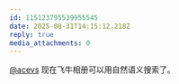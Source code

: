 ```yaml
---
id: 115123795539955545
date: 2025-08-31T14:15:12.218Z
reply: true
media_attachments: 0
---
```


[@acevs](https://mastodon.social/@acevs) 现在飞牛相册可以用自然语义搜索了。

